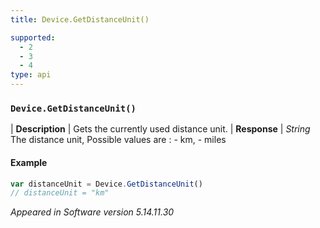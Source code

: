 ```yaml
---
title: Device.GetDistanceUnit()

supported:
  - 2
  - 3
  - 4
type: api
---
```


### `Device.GetDistanceUnit()`

| **Description** | Gets the currently used distance unit.
| **Response** | *String*  The distance unit, Possible values are : - km, - miles

#### Example

```javascript
var distanceUnit = Device.GetDistanceUnit()
// distanceUnit = "km"
```

*Appeared in Software version 5.14.11.30*